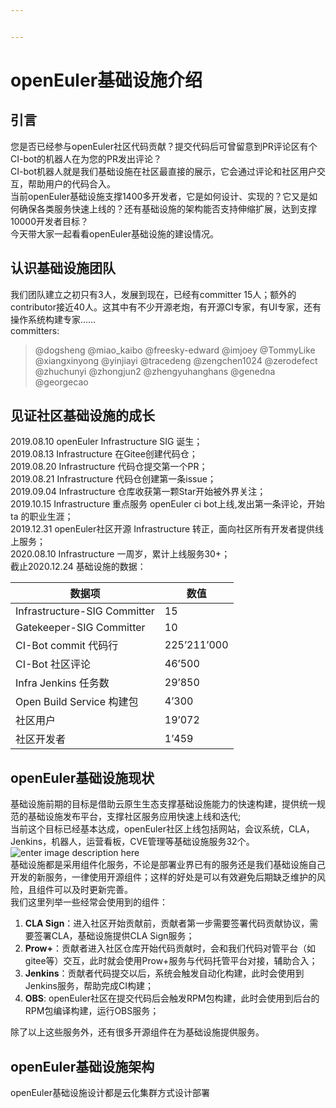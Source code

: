 ```yaml
---


---
```


<h1 id="openeuler基础设施介绍">openEuler基础设施介绍</h1>
<h2 id="引言">引言</h2>
<p>您是否已经参与openEuler社区代码贡献？提交代码后可曾留意到PR评论区有个CI-bot的机器人在为您的PR发出评论？<br>
CI-bot机器人就是我们基础设施在社区最直接的展示，它会通过评论和社区用户交互，帮助用户的代码合入。<br>
当前openEuler基础设施支撑1400多开发者，它是如何设计、实现的？它又是如何确保各类服务快速上线的？还有基础设施的架构能否支持伸缩扩展，达到支撑10000开发者目标？<br>
今天带大家一起看看openEuler基础设施的建设情况。</p>
<h2 id="认识基础设施团队">认识基础设施团队</h2>
<p>我们团队建立之初只有3人，发展到现在，已经有committer 15人；额外的contributor接近40人。这其中有不少开源老炮，有开源CI专家，有UI专家，还有操作系统构建专家……<br>
committers:</p>
<blockquote>
<p>@dogsheng @miao_kaibo @freesky-edward @imjoey @TommyLike @xiangxinyong @yinjiayi @tracedeng @zengchen1024 @zerodefect @zhuchunyi @zhongjun2 @zhengyuhanghans @genedna @georgecao</p>
</blockquote>
<h2 id="见证社区基础设施的成长">见证社区基础设施的成长</h2>
<p>2019.08.10  openEuler Infrastructure SIG 诞生；<br>
2019.08.13 Infrastructure 在Gitee创建代码仓；<br>
2019.08.20 Infrastructure 代码仓提交第一个PR；<br>
2019.08.21 Infrastructure 代码仓创建第一条issue；<br>
2019.09.04 Infrastructure 仓库收获第一颗Star开始被外界关注；<br>
2019.10.15 Infrastructure 重点服务 openEuler ci bot上线,发出第一条评论，开始 ta 的职业生涯；<br>
2019.12.31 openEuler社区开源 Infrastructure 转正，面向社区所有开发者提供线上服务；<br>
2020.08.10 Infrastructure 一周岁，累计上线服务30+；<br>
截止2020.12.24 基础设施的数据：</p>

<table>
<thead>
<tr>
<th>数据项</th>
<th>数值</th>
</tr>
</thead>
<tbody>
<tr>
<td>Infrastructure-SIG Committer</td>
<td>15</td>
</tr>
<tr>
<td>Gatekeeper-SIG Committer</td>
<td>10</td>
</tr>
<tr>
<td>CI-Bot commit 代码行</td>
<td>225’211’000</td>
</tr>
<tr>
<td>CI-Bot 社区评论</td>
<td>46’500</td>
</tr>
<tr>
<td>Infra Jenkins 任务数</td>
<td>29’850</td>
</tr>
<tr>
<td>Open Build Service 构建包</td>
<td>4’300</td>
</tr>
<tr>
<td>社区用户</td>
<td>19’072</td>
</tr>
<tr>
<td>社区开发者</td>
<td>1’459</td>
</tr>
</tbody>
</table><h2 id="openeuler基础设施现状">openEuler基础设施现状</h2>
<p>基础设施前期的目标是借助云原生生态支撑基础设施能力的快速构建，提供统一规范的基础设施发布平台，支撑社区服务应用快速上线和迭代;<br>
当前这个目标已经基本达成，openEuler社区上线包括网站，会议系统，CLA，Jenkins，机器人，运营看板，CVE管理等基础设施服务32个。<br>
<img src="./image/wordcloud.png" alt="enter image description here"><br>
基础设施都是采用组件化服务，不论是部署业界已有的服务还是我们基础设施自己开发的新服务，一律使用开源组件；这样的好处是可以有效避免后期缺乏维护的风险，且组件可以及时更新完善。<br>
我们这里列举一些经常会使用到的组件：</p>
<ol>
<li><strong>CLA Sign</strong>：进入社区开始贡献前，贡献者第一步需要签署代码贡献协议，需要签署CLA，基础设施提供CLA Sign服务；</li>
<li><strong>Prow+</strong>：贡献者进入社区仓库开始代码贡献时，会和我们代码对管平台（如gitee等）交互，此时就会使用Prow+服务与代码托管平台对接，辅助合入；</li>
<li><strong>Jenkins</strong>：贡献者代码提交以后，系统会触发自动化构建，此时会使用到Jenkins服务，帮助完成CI构建；</li>
<li><strong>OBS</strong>: openEuler社区在提交代码后会触发RPM包构建，此时会使用到后台的RPM包编译构建，运行OBS服务；</li>
</ol>
<p>除了以上这些服务外，还有很多开源组件在为基础设施提供服务。</p>
<h2 id="openeuler基础设施架构">openEuler基础设施架构</h2>
<p>openEuler基础设施设计都是云化集群方式设计部署</p>

